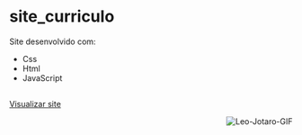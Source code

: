 # site_curriculo

Site desenvolvido com:
- Css
- Html
- JavaScript

##
<a href="https://lphbackspace.github.io/Leo-Wheels/leo%20wheels/index.html">Visualizar site</a>


<img align="right" alt="Leo-Jotaro-GIF" src="#">
